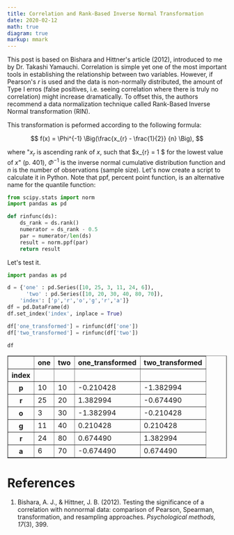 ```yaml
---
title: Correlation and Rank-Based Inverse Normal Transformation
date: 2020-02-12
math: true
diagram: true
markup: mmark
---
```


This post is based on Bishara and Hittner's article (2012), introduced to me by Dr. Takashi Yamauchi.
Correlation is simple yet one of the most important tools in establishing the relationship between two variables. However, if Pearson's *r* is used and the data is non-normally distributed, the amount of Type I erros (false positives, i.e. seeing correlation where there is truly no correlation) might increase dramatically.
To offset this, the authors recommend a data normalization technique called Rank-Based Inverse Normal transformation (RIN).

This transformation is peformed according to the following formula:

$$ f(x) = \Phi^{-1} \Big(\frac{x_{r} - \frac{1}{2}} {n} \Big), $$

where "$x_{r}$ is ascending rank of $x$, such that $x_{r} = 1 $ for the lowest value of $x$" (p. 401), $\Phi^{-1}$ is the inverse normal cumulative distribution function and $n$ is the number of observations (sample size).
Let's now create a script to calculate it in Python. Note that ppf, percent point function, is an alternative name for the quantile function:


```python
from scipy.stats import norm
import pandas as pd

def rinfunc(ds):
    ds_rank = ds.rank()
    numerator = ds_rank - 0.5 
    par = numerator/len(ds)
    result = norm.ppf(par)
    return result
```

Let's test it. 


```python
import pandas as pd

d = {'one' : pd.Series([10, 25, 3, 11, 24, 6]), 
      'two' : pd.Series([10, 20, 30, 40, 80, 70]),
    'index': ['p','r','o','g','r','a']}  
df = pd.DataFrame(d) 
df.set_index('index', inplace = True)
```


```python
df['one_transformed'] = rinfunc(df['one'])
df['two_transformed'] = rinfunc(df['two'])

```


```python
df
```




<div>
<style scoped>
    .dataframe tbody tr th:only-of-type {
        vertical-align: middle;
    }

    .dataframe tbody tr th {
        vertical-align: top;
    }

    .dataframe thead th {
        text-align: right;
    }
</style>
<table border="1" class="dataframe">
  <thead>
    <tr style="text-align: right;">
      <th></th>
      <th>one</th>
      <th>two</th>
      <th>one_transformed</th>
      <th>two_transformed</th>
    </tr>
    <tr>
      <th>index</th>
      <th></th>
      <th></th>
      <th></th>
      <th></th>
    </tr>
  </thead>
  <tbody>
    <tr>
      <th>p</th>
      <td>10</td>
      <td>10</td>
      <td>-0.210428</td>
      <td>-1.382994</td>
    </tr>
    <tr>
      <th>r</th>
      <td>25</td>
      <td>20</td>
      <td>1.382994</td>
      <td>-0.674490</td>
    </tr>
    <tr>
      <th>o</th>
      <td>3</td>
      <td>30</td>
      <td>-1.382994</td>
      <td>-0.210428</td>
    </tr>
    <tr>
      <th>g</th>
      <td>11</td>
      <td>40</td>
      <td>0.210428</td>
      <td>0.210428</td>
    </tr>
    <tr>
      <th>r</th>
      <td>24</td>
      <td>80</td>
      <td>0.674490</td>
      <td>1.382994</td>
    </tr>
    <tr>
      <th>a</th>
      <td>6</td>
      <td>70</td>
      <td>-0.674490</td>
      <td>0.674490</td>
    </tr>
  </tbody>
</table>
</div>



# References

1. Bishara, A. J., & Hittner, J. B. (2012). Testing the significance of a correlation with nonnormal data: comparison of Pearson, Spearman, transformation, and resampling approaches. *Psychological methods, 17*(3), 399.
